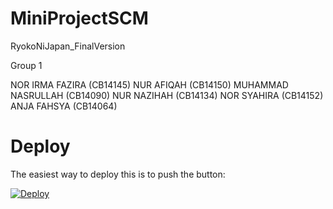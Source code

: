# MiniProjectSCM
RyokoNiJapan_FinalVersion


Group 1
  
  NOR IRMA FAZIRA        (CB14145)
  NUR AFIQAH             (CB14150)
  MUHAMMAD NASRULLAH     (CB14090)
  NUR NAZIHAH            (CB14134)
  NOR SYAHIRA            (CB14152)
  ANJA FAHSYA            (CB14064)

  # Deploy

The easiest way to deploy this is to push the button:

[![Deploy](https://www.herokucdn.com/deploy/button.png)](https://heroku.com/deploy)


 
